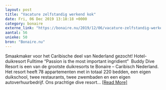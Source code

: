 ```yaml
---
layout: post
title: "Vacature zelfstandig werkend kok"
date: Fri, 06 Dec 2019 13:18:18 +0000
category: bonaire
externe_link: "https://bonaire.nu/2019/12/06/vacature-zelfstandig-werkend-kok/"
aantal: 56
unieke: 50
bron: "Bonaire.nu"
---
```


Smaakmaker voor het Caribische deel van Nederland gezocht! Hotel-duikresort Fulltime “Passion is the most important ingridient”&#160; Buddy Dive Resort is een van de grootste duikresorts te Bonaire &#8211; Caribisch Nederland. Het resort heeft 78 appartementen met in totaal 220 bedden, een eigen duikschool, twee restaurants, twee zwembaden en een eigen autoverhuurbedrijf. Ons prachtige dive resort...&#160;<a href="https://bonaire.nu/2019/12/06/vacature-zelfstandig-werkend-kok/">[Read&#160;More]</a>
